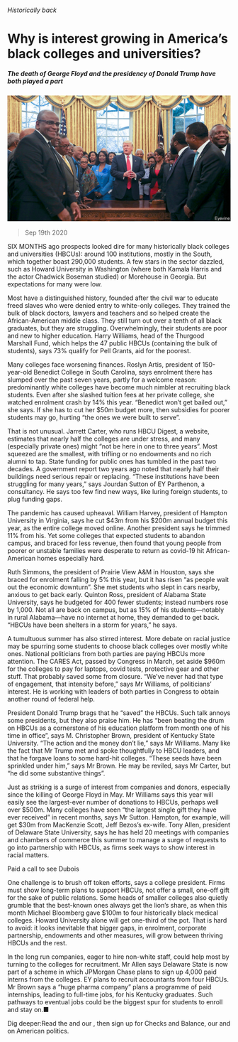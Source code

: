 ###### Historically back

# Why is interest growing in America’s black colleges and universities? 

##### The death of George Floyd and the presidency of Donald Trump have both played a part 

![image](images/20200919_USP003_0.jpg) 

> Sep 19th 2020 

SIX MONTHS ago prospects looked dire for many historically black colleges and universities (HBCUs): around 100 institutions, mostly in the South, which together boast 290,000 students. A few stars in the sector dazzled, such as Howard University in Washington (where both Kamala Harris and the actor Chadwick Boseman studied) or Morehouse in Georgia. But expectations for many were low.

Most have a distinguished history, founded after the civil war to educate freed slaves who were denied entry to white-only colleges. They trained the bulk of black doctors, lawyers and teachers and so helped create the African-American middle class. They still turn out over a tenth of all black graduates, but they are struggling. Overwhelmingly, their students are poor and new to higher education. Harry Williams, head of the Thurgood Marshall Fund, which helps the 47 public HBCUs (containing the bulk of students), says 73% qualify for Pell Grants, aid for the poorest.


Many colleges face worsening finances. Roslyn Artis, president of 150-year-old Benedict College in South Carolina, says enrolment there has slumped over the past seven years, partly for a welcome reason: predominantly white colleges have become much nimbler at recruiting black students. Even after she slashed tuition fees at her private college, she watched enrolment crash by 14% this year. “Benedict won’t get bailed out,” she says. If she has to cut her $50m budget more, then subsidies for poorer students may go, hurting “the ones we were built to serve”.

That is not unusual. Jarrett Carter, who runs HBCU Digest, a website, estimates that nearly half the colleges are under stress, and many (especially private ones) might “not be here in one to three years”. Most squeezed are the smallest, with trifling or no endowments and no rich alumni to tap. State funding for public ones has tumbled in the past two decades. A government report two years ago noted that nearly half their buildings need serious repair or replacing. “These institutions have been struggling for many years,” says Jourdan Sutton of EY Parthenon, a consultancy. He says too few find new ways, like luring foreign students, to plug funding gaps.

The pandemic has caused upheaval. William Harvey, president of Hampton University in Virginia, says he cut $43m from his $200m annual budget this year, as the entire college moved online. Another president says he trimmed 11% from his. Yet some colleges that expected students to abandon campus, and braced for less revenue, then found that young people from poorer or unstable families were desperate to return as covid-19 hit African-American homes especially hard.

Ruth Simmons, the president of Prairie View A&amp;M in Houston, says she braced for enrolment falling by 5% this year, but it has risen “as people wait out the economic downturn”. She met students who slept in cars nearby, anxious to get back early. Quinton Ross, president of Alabama State University, says he budgeted for 400 fewer students; instead numbers rose by 1,000. Not all are back on campus, but as 15% of his students—notably in rural Alabama—have no internet at home, they demanded to get back. “HBCUs have been shelters in a storm for years,” he says.

A tumultuous summer has also stirred interest. More debate on racial justice may be spurring some students to choose black colleges over mostly white ones. National politicians from both parties are paying HBCUs more attention. The CARES Act, passed by Congress in March, set aside $960m for the colleges to pay for laptops, covid tests, protective gear and other stuff. That probably saved some from closure. “We’ve never had that type of engagement, that intensity before,” says Mr Williams, of politicians’ interest. He is working with leaders of both parties in Congress to obtain another round of federal help.

President Donald Trump brags that he “saved” the HBCUs. Such talk annoys some presidents, but they also praise him. He has “been beating the drum on HBCUs as a cornerstone of his education platform from month one of his time in office”, says M. Christopher Brown, president of Kentucky State University. “The action and the money don’t lie,” says Mr Williams. Many like the fact that Mr Trump met and spoke thoughtfully to HBCU leaders, and that he forgave loans to some hard-hit colleges. “These seeds have been sprinkled under him,” says Mr Brown. He may be reviled, says Mr Carter, but “he did some substantive things”.

Just as striking is a surge of interest from companies and donors, especially since the killing of George Floyd in May. Mr Williams says this year will easily see the largest-ever number of donations to HBCUs, perhaps well over $500m. Many colleges have seen “the largest single gift they have ever received” in recent months, says Mr Sutton. Hampton, for example, will get $30m from MacKenzie Scott, Jeff Bezos’s ex-wife. Tony Allen, president of Delaware State University, says he has held 20 meetings with companies and chambers of commerce this summer to manage a surge of requests to go into partnership with HBCUs, as firms seek ways to show interest in racial matters.

Paid a call to see Dubois

One challenge is to brush off token efforts, says a college president. Firms must show long-term plans to support HBCUs, not offer a small, one-off gift for the sake of public relations. Some heads of smaller colleges also quietly grumble that the best-known ones always get the lion’s share, as when this month Michael Bloomberg gave $100m to four historically black medical colleges. Howard University alone will get one-third of the pot. That is hard to avoid: it looks inevitable that bigger gaps, in enrolment, corporate partnership, endowments and other measures, will grow between thriving HBCUs and the rest.

In the long run companies, eager to hire non-white staff, could help most by turning to the colleges for recruitment. Mr Allen says Delaware State is now part of a scheme in which JPMorgan Chase plans to sign up 4,000 paid interns from the colleges. EY plans to recruit accountants from four HBCUs. Mr Brown says a “huge pharma company” plans a programme of paid internships, leading to full-time jobs, for his Kentucky graduates. Such pathways to eventual jobs could be the biggest spur for students to enroll and stay on.■

Dig deeper:Read the  and our , then sign up for Checks and Balance, our  and  on American politics.

